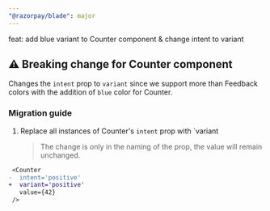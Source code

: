 ```yaml
---
"@razorpay/blade": major
---
```


feat: add blue variant to Counter component & change intent to variant

## ⚠️ Breaking change for Counter component
Changes the `intent` prop to `variant` since we support more than Feedback colors with the addition of `blue` color for Counter.

### Migration guide
1. Replace all instances of Counter's `intent` prop with `variant
   > The change is only in the naming of the prop, the value will remain unchanged.
```diff
 <Counter
-  intent='positive'
+  variant='positive'
   value={42}
 />
```

